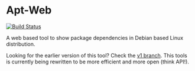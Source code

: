 Apt-Web
=======

[![Build Status](https://travis-ci.org/fajran/apt-web.svg?branch=master)](https://travis-ci.org/fajran/apt-web)

A web based tool to show package dependencies in Debian based Linux distribution.

Looking for the earlier version of this tool? Check the 
[v1 branch](https://github.com/fajran/apt-web/tree/v1). This tools is currently
being rewritten to be more efficient and more open (think API!).

